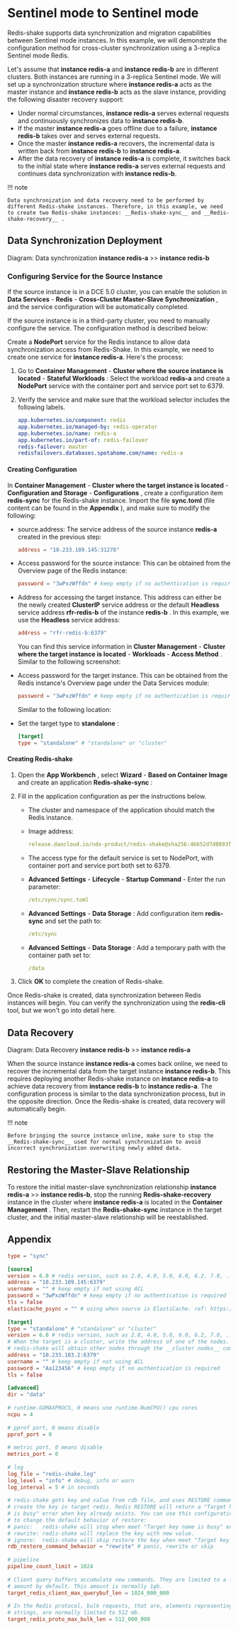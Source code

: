 # Sentinel mode to Sentinel mode

Redis-shake supports data synchronization and migration capabilities between Sentinel mode instances. In this example, we will demonstrate the configuration method for cross-cluster synchronization using a 3-replica Sentinel mode Redis.

Let's assume that **instance redis-a** and **instance redis-b** are in different clusters. Both instances are running in a 3-replica Sentinel mode. We will set up a synchronization structure where **instance redis-a** acts as the master instance and **instance redis-b** acts as the slave instance, providing the following disaster recovery support:

- Under normal circumstances, **instance redis-a** serves external requests and continuously synchronizes data to **instance redis-b**.
- If the master **instance redis-a** goes offline due to a failure, **instance redis-b** takes over and serves external requests.
- Once the master **instance redis-a** recovers, the incremental data is written back from **instance redis-b** to **instance redis-a**.
- After the data recovery of **instance redis-a** is complete, it switches back to the initial state where **instance redis-a** serves external requests and continues data synchronization with **instance redis-b**.

!!! note

    Data synchronization and data recovery need to be performed by different Redis-shake instances. Therefore, in this example, we need to create two Redis-shake instances: __Redis-shake-sync__ and __Redis-shake-recovery__ .

## Data Synchronization Deployment

Diagram: Data synchronization **instance redis-a** >> **instance redis-b**


### Configuring Service for the Source Instance

If the source instance is in a DCE 5.0 cluster, you can enable the solution in __Data Services__ - __Redis__ - __Cross-Cluster Master-Slave Synchronization__ , and the service configuration will be automatically completed.


If the source instance is in a third-party cluster, you need to manually configure the service. The configuration method is described below:

Create a __NodePort__ service for the Redis instance to allow data synchronization access from Redis-Shake. In this example, we need to create one service for **instance redis-a**. Here's the process:

1. Go to __Container Management__ - __Cluster where the source instance is located__ - __Stateful Workloads__ : Select the workload __redis-a__ and create a __NodePort__ service with the container port and service port set to 6379.


2. Verify the service and make sure that the workload selector includes the following labels.

    ```yaml
    app.kubernetes.io/component: redis
    app.kubernetes.io/managed-by: redis-operator
    app.kubernetes.io/name: redis-a
    app.kubernetes.io/part-of: redis-failover
    redis-failover: master
    redisfailovers.databases.spotahome.com/name: redis-a
    ```

#### Creating Configuration

In __Container Management__ - __Cluster where the target instance is located__ - __Configuration and Storage__ - __Configurations__ , create a configuration item __redis-sync__ for the Redis-shake instance. Import the file __sync.toml__ (file content can be found in the __Appendix__ ), and make sure to modify the following:


- source.address: The service address of the source instance __redis-a__ created in the previous step:

    ```toml
    address = "10.233.109.145:31278"
    ```

- Access password for the source instance: This can be obtained from the Overview page of the Redis instance:

    ```toml
    password = "3wPxzWffdn" # keep empty if no authentication is required
    ```


- Address for accessing the target instance. This address can either be the newly created __ClusterIP__ service address or the default __Headless__ service address __rfr-redis-b__ of the instance __redis-b__ . In this example, we use the __Headless__ service address:

    ```toml
    address = "rfr-redis-b:6379"
    ```

    You can find this service information in __Cluster Management__ - __Cluster where the target instance is located__ - __Workloads__ - __Access Method__ . Similar to the following screenshot:


- Access password for the target instance. This can be obtained from the Redis instance's Overview page under the Data Services module:

    ```toml
    password = "3wPxzWffdn" # keep empty if no authentication is required
    ```

    Similar to the following location:


- Set the target type to __standalone__ :

    ```toml
    [target]
    type = "standalone" # "standalone" or "cluster"
    ```

#### Creating Redis-shake

1. Open the __App Workbench__ , select __Wizard__ - __Based on Container Image__ and create an application __Redis-shake-sync__ :


2. Fill in the application configuration as per the instructions below.

    - The cluster and namespace of the application should match the Redis instance.
    - Image address:

        ```yaml
        release.daocloud.io/ndx-product/redis-shake@sha256:46652d7d8893fa4508c3c6725afc1e211fb9cb894c4dc85e94287395a32fc3dc
        ```

    - The access type for the default service is set to NodePort, with container port and service port both set to 6379.


    - __Advanced Settings__ - __Lifecycle__ - __Startup Command__ - Enter the run parameter:

        ```yaml
        /etc/sync/sync.toml
        ```

    - __Advanced Settings__ - __Data Storage__ : Add configuration item __redis-sync__ and set the path to:

        ```yaml
        /etc/sync
        ```

    - __Advanced Settings__ - __Data Storage__ : Add a temporary path with the container path set to:

        ```yaml
        /data
        ```

3. Click __OK__ to complete the creation of Redis-shake.

Once Redis-shake is created, data synchronization between Redis instances will begin. You can verify the synchronization using the __redis-cli__ tool, but we won't go into detail here.

## Data Recovery

Diagram: Data Recovery **instance redis-b** >> **instance redis-a**

When the source instance **instance redis-a** comes back online, we need to recover the incremental data from the target instance **instance redis-b**. This requires deploying another Redis-shake instance on **instance redis-a** to achieve data recovery from **instance redis-b** to **instance redis-a**. The configuration process is similar to the data synchronization process, but in the opposite direction. Once the Redis-shake is created, data recovery will automatically begin.

!!! note

    Before bringing the source instance online, make sure to stop the __Redis-shake-sync__ used for normal synchronization to avoid incorrect synchronization overwriting newly added data.

## Restoring the Master-Slave Relationship

To restore the initial master-slave synchronization relationship **instance redis-a** >> **instance redis-b**, stop the running __Redis-shake-recovery__ instance in the cluster where **instance redis-a** is located in the __Container Management__ . Then, restart the __Redis-shake-sync__ instance in the target cluster, and the initial master-slave relationship will be reestablished.

## Appendix

```toml title="sync.toml"
type = "sync"
 
[source]
version = 6.0 # redis version, such as 2.8, 4.0, 5.0, 6.0, 6.2, 7.0, ...
address = "10.233.109.145:6379"
username = "" # keep empty if not using ACL
password = "3wPxzWffdn" # keep empty if no authentication is required
tls = false
elasticache_psync = "" # using when source is ElastiCache. ref: https://github.com/alibaba/RedisShake/issues/373
 
[target]
type = "standalone" # "standalone" or "cluster"
version = 6.0 # redis version, such as 2.8, 4.0, 5.0, 6.0, 6.2, 7.0, ...
# When the target is a cluster, write the address of one of the nodes.
# redis-shake will obtain other nodes through the __cluster nodes__ command.
address = "10.233.103.2:6379"
username = "" # keep empty if not using ACL
password = "Aa123456" # keep empty if no authentication is required
tls = false
 
[advanced]
dir = "data"
 
# runtime.GOMAXPROCS, 0 means use runtime.NumCPU() cpu cores
ncpu = 4
 
# pprof port, 0 means disable
pprof_port = 0
 
# metric port, 0 means disable
metrics_port = 0
 
# log
log_file = "redis-shake.log"
log_level = "info" # debug, info or warn
log_interval = 5 # in seconds
 
# redis-shake gets key and value from rdb file, and uses RESTORE command to
# create the key in target redis. Redis RESTORE will return a "Target key name
# is busy" error when key already exists. You can use this configuration item
# to change the default behavior of restore:
# panic:   redis-shake will stop when meet "Target key name is busy" error.
# rewrite: redis-shake will replace the key with new value.
# ignore:  redis-shake will skip restore the key when meet "Target key name is busy" error.
rdb_restore_command_behavior = "rewrite" # panic, rewrite or skip
 
# pipeline
pipeline_count_limit = 1024
 
# Client query buffers accumulate new commands. They are limited to a fixed
# amount by default. This amount is normally 1gb.
target_redis_client_max_querybuf_len = 1024_000_000
 
# In the Redis protocol, bulk requests, that are, elements representing single
# strings, are normally limited to 512 mb.
target_redis_proto_max_bulk_len = 512_000_000
```
